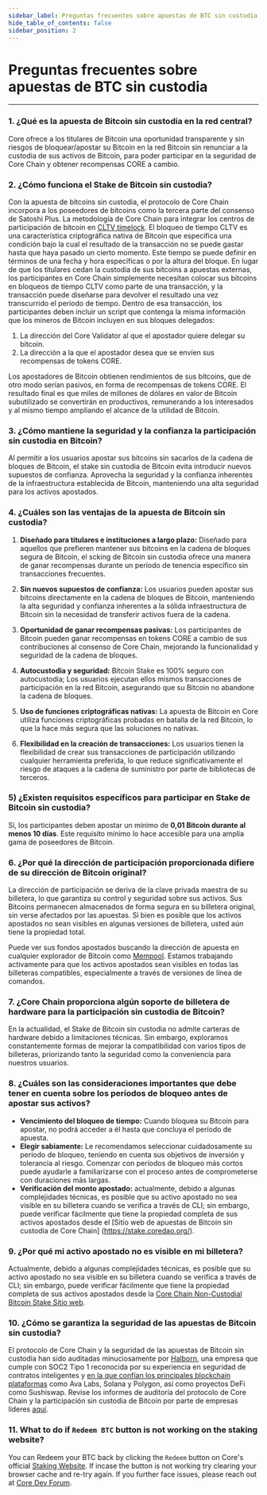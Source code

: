 ```yaml
---
sidebar_label: Preguntas frecuentes sobre apuestas de BTC sin custodia
hide_table_of_contents: false
sidebar_position: 2
---
```


# Preguntas frecuentes sobre apuestas de BTC sin custodia

---

### 1. ¿Qué es la apuesta de Bitcoin sin custodia en la red central?

Core ofrece a los titulares de Bitcoin una oportunidad transparente y sin riesgos de bloquear/apostar su Bitcoin en la red Bitcoin sin renunciar a la custodia de sus activos de Bitcoin, para poder participar en la seguridad de Core Chain y obtener recompensas CORE a cambio.

### 2. ¿Cómo funciona el Stake de Bitcoin sin custodia?

Con la apuesta de bitcoins sin custodia, el protocolo de Core Chain incorpora a los poseedores de bitcoins como la tercera parte del consenso de Satoshi Plus. La metodología de Core Chain para integrar los centros de participación de bitcoin en [CLTV timelock](https://en.bitcoin.it/wiki/Timelock#CheckLockTimeVerify). El bloqueo de tiempo CLTV es una característica criptográfica nativa de Bitcoin que especifica una condición bajo la cual el resultado de la transacción no se puede gastar hasta que haya pasado un cierto momento. Este tiempo se puede definir en términos de una fecha y hora específicas o por la altura del bloque. En lugar de que los titulares cedan la custodia de sus bitcoins a apuestas externas, los participantes en Core Chain simplemente necesitan colocar sus bitcoins en bloqueos de tiempo CLTV como parte de una transacción, y la transacción puede diseñarse para devolver el resultado una vez transcurrido el período de tiempo. Dentro de esa transacción, los participantes deben incluir un script que contenga la misma información que los mineros de Bitcoin incluyen en sus bloques delegados:

1. La dirección del Core Validator al que el apostador quiere delegar su bitcoin.
2. La dirección a la que el apostador desea que se envíen sus recompensas de tokens CORE.

Los apostadores de Bitcoin obtienen rendimientos de sus bitcoins, que de otro modo serían pasivos, en forma de recompensas de tokens CORE. El resultado final es que miles de millones de dólares en valor de Bitcoin subutilizado se convertirán en productivos, remunerando a los interesados ​​y al mismo tiempo ampliando el alcance de la utilidad de Bitcoin.

### 3. ¿Cómo mantiene la seguridad y la confianza la participación sin custodia en Bitcoin?

Al permitir a los usuarios apostar sus bitcoins sin sacarlos de la cadena de bloques de Bitcoin, el stake sin custodia de Bitcoin evita introducir nuevos supuestos de confianza. Aprovecha la seguridad y la confianza inherentes de la infraestructura establecida de Bitcoin, manteniendo una alta seguridad para los activos apostados.

### 4. ¿Cuáles son las ventajas de la apuesta de Bitcoin sin custodia?

1. **Diseñado para titulares e instituciones a largo plazo:** Diseñado para aquellos que prefieren mantener sus bitcoins en la cadena de bloques segura de Bitcoin, el scking de Bitcoin sin custodia ofrece una manera de ganar recompensas durante un período de tenencia específico sin transacciones frecuentes.

2. **Sin nuevos supuestos de confianza:** Los usuarios pueden apostar sus bitcoins directamente en la cadena de bloques de Bitcoin, manteniendo la alta seguridad y confianza inherentes a la sólida infraestructura de Bitcoin sin la necesidad de transferir activos fuera de la cadena.

3. **Oportunidad de ganar recompensas pasivas:** Los participantes de Bitcoin pueden ganar recompensas en tokens CORE a cambio de sus contribuciones al consenso de Core Chain, mejorando la funcionalidad y seguridad de la cadena de bloques.

4. **Autocustodia y seguridad:** Bitcoin Stake es 100% seguro con autocustodia; Los usuarios ejecutan ellos mismos transacciones de participación en la red Bitcoin, asegurando que su Bitcoin no abandone la cadena de bloques.

5. **Uso de funciones criptográficas nativas:** La apuesta de Bitcoin en Core utiliza funciones criptográficas probadas en batalla de la red Bitcoin, lo que la hace más segura que las soluciones no nativas.

6. **Flexibilidad en la creación de transacciones:** Los usuarios tienen la flexibilidad de crear sus transacciones de participación utilizando cualquier herramienta preferida, lo que reduce significativamente el riesgo de ataques a la cadena de suministro por parte de bibliotecas de terceros.

### 5) ¿Existen requisitos específicos para participar en Stake de Bitcoin sin custodia?

Sí, los participantes deben apostar un mínimo de **0,01 Bitcoin durante al menos 10 días**. Este requisito mínimo lo hace accesible para una amplia gama de poseedores de Bitcoin.

### 6. ¿Por qué la dirección de participación proporcionada difiere de su dirección de Bitcoin original?

La dirección de participación se deriva de la clave privada maestra de su billetera, lo que garantiza su control y seguridad sobre sus activos. Sus Bitcoins permanecen almacenados de forma segura en su billetera original, sin verse afectados por las apuestas. Si bien es posible que los activos apostados no sean visibles en algunas versiones de billetera, usted aún tiene la propiedad total.

Puede ver sus fondos apostados buscando la dirección de apuesta en cualquier explorador de Bitcoin como [Mempool](https://mempool.space/). Estamos trabajando activamente para que los activos apostados sean visibles en todas las billeteras compatibles, especialmente a través de versiones de línea de comandos.

### 7. ¿Core Chain proporciona algún soporte de billetera de hardware para la participación sin custodia de Bitcoin?

En la actualidad, el Stake de Bitcoin sin custodia no admite carteras de hardware debido a limitaciones técnicas. Sin embargo, exploramos constantemente formas de mejorar la compatibilidad con varios tipos de billeteras, priorizando tanto la seguridad como la conveniencia para nuestros usuarios.

### 8. ¿Cuáles son las consideraciones importantes que debe tener en cuenta sobre los períodos de bloqueo antes de apostar sus activos?

- **Vencimiento del bloqueo de tiempo:** Cuando bloquea su Bitcoin para apostar, no podrá acceder a él hasta que concluya el período de apuesta.
- **Elegir sabiamente:** Le recomendamos seleccionar cuidadosamente su período de bloqueo, teniendo en cuenta sus objetivos de inversión y tolerancia al riesgo. Comenzar con períodos de bloqueo más cortos puede ayudarle a familiarizarse con el proceso antes de comprometerse con duraciones más largas.
- **Verificación del monto apostado:** actualmente, debido a algunas complejidades técnicas, es posible que su activo apostado no sea visible en su billetera cuando se verifica a través de CLI; sin embargo, puede verificar fácilmente que tiene la propiedad completa de sus activos apostados desde el [Sitio web de apuestas de Bitcoin sin custodia de Core Chain] (https://stake.coredao.org/).

### 9. ¿Por qué mi activo apostado no es visible en mi billetera?

Actualmente, debido a algunas complejidades técnicas, es posible que su activo apostado no sea visible en su billetera cuando se verifica a través de CLI; sin embargo, puede verificar fácilmente que tiene la propiedad completa de sus activos apostados desde la [Core Chain Non-Custodial Bitcoin Stake Sitio web](https://stake.coredao.org/).

### 10. ¿Cómo se garantiza la seguridad de las apuestas de Bitcoin sin custodia?

El protocolo de Core Chain y la seguridad de las apuestas de Bitcoin sin custodia han sido auditadas minuciosamente por [Halborn](https://www.halborn.com/), una empresa que cumple con SOC2 Tipo 1 reconocida por su experiencia en seguridad de contratos inteligentes y [en la que confían los principales blockchain plataformas](https://www.halborn.com/about/who-trusts-us) como Ava Labs, Solana y Polygon, así como proyectos DeFi como Sushiswap. Revise los informes de auditoría del protocolo de Core Chain y la participación sin custodia de Bitcoin por parte de empresas líderes [aquí](../Learn/audit.md).

### 11. What to do if `Redeem BTC` button is not working on the staking website?

You can Redeem your BTC back by clicking the `Redeem` button on Core's official [Staking Website](stake.coredao.org). If incase the button is not working try clearing your browser cache and re-try again. If you further face issues, please reach out at [Core Dev Forum](forum.coredao.org).

